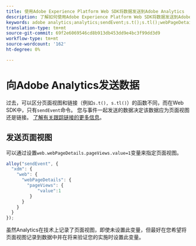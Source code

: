 ```yaml
---
title: 使用Adobe Experience Platform Web SDK将数据发送到Adobe Analytics
description: 了解如何使用Adobe Experience Platform Web SDK将数据发送到Adobe Analytics。
keywords: adobe analytics;analytics;sendEvent;s.t();s.tl();webPageDetails;pageViews;webInteraction;web Interaction；页面视图；链接跟踪；链接；跟踪链接；clickCollection；单击集合；
translation-type: tm+mt
source-git-commit: 69f2e6069546cd8b913db453dd9e4bc3f99dd3d9
workflow-type: tm+mt
source-wordcount: '162'
ht-degree: 0%

---
```



# 向Adobe Analytics发送数据

过去，可以区分页面视图和链接（例如`s.t(), s.tl()`）的函数不同，而在Web SDK中，只有`sendEvent`命令。 您与事件一起发送的数据决定该数据应为页面视图还是链接。 [了解有关跟踪链接的更多信息](../track-links.md)。

## 发送页面视图

可以通过设置`web.webPageDetails.pageViews.value=1`变量来指定页面视图。

```javascript
alloy("sendEvent", {
  "xdm": {
    "web": {
      "webPageDetails": {
        "pageViews": {
            "value":1
         }
      }
    }
  }
});
```

虽然Analytics在技术上记录了页面视图，即使未设置此变量，但最好在您希望将页面视图记录到数据中并在将来验证您的实施时设置此变量。
